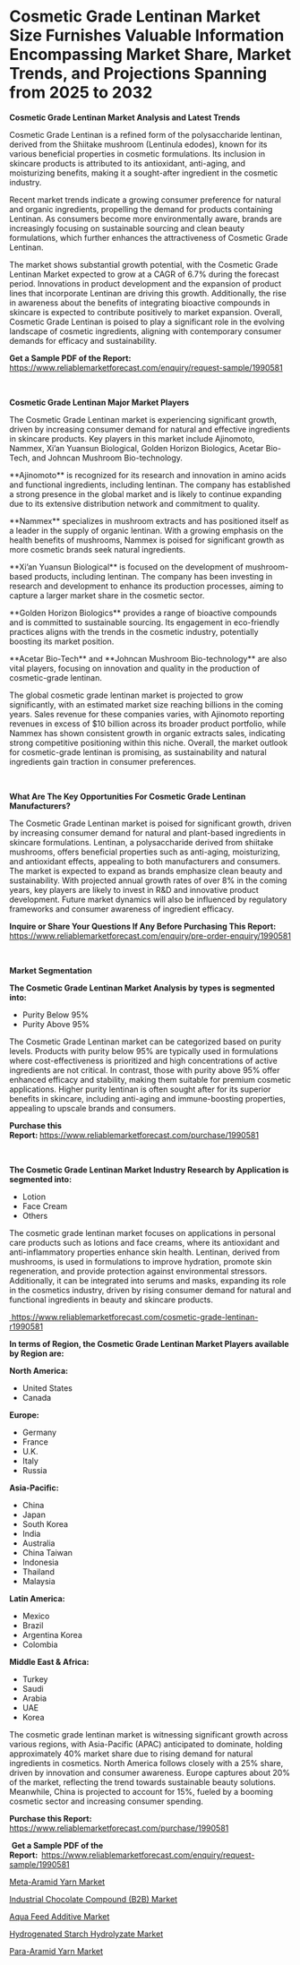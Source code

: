 <p><h1>Cosmetic Grade Lentinan Market Size Furnishes Valuable Information Encompassing Market Share, Market Trends, and Projections Spanning from 2025 to 2032</h1></p><p><strong>Cosmetic Grade Lentinan Market Analysis and Latest Trends</strong></p>
<p><p>Cosmetic Grade Lentinan is a refined form of the polysaccharide lentinan, derived from the Shiitake mushroom (Lentinula edodes), known for its various beneficial properties in cosmetic formulations. Its inclusion in skincare products is attributed to its antioxidant, anti-aging, and moisturizing benefits, making it a sought-after ingredient in the cosmetic industry. </p><p>Recent market trends indicate a growing consumer preference for natural and organic ingredients, propelling the demand for products containing Lentinan. As consumers become more environmentally aware, brands are increasingly focusing on sustainable sourcing and clean beauty formulations, which further enhances the attractiveness of Cosmetic Grade Lentinan. </p><p>The market shows substantial growth potential, with the Cosmetic Grade Lentinan Market expected to grow at a CAGR of 6.7% during the forecast period. Innovations in product development and the expansion of product lines that incorporate Lentinan are driving this growth. Additionally, the rise in awareness about the benefits of integrating bioactive compounds in skincare is expected to contribute positively to market expansion. Overall, Cosmetic Grade Lentinan is poised to play a significant role in the evolving landscape of cosmetic ingredients, aligning with contemporary consumer demands for efficacy and sustainability.</p></p>
<p><strong>Get a Sample PDF of the Report:&nbsp;</strong> <a href="https://www.reliablemarketforecast.com/enquiry/request-sample/1990581?utm_campaign=1885&utm_medium=2&utm_source=Github&utm_content=ia&utm_term=03042025&utm_id=cosmetic-grade-lentinan">https://www.reliablemarketforecast.com/enquiry/request-sample/1990581</a></p>
<p>&nbsp;</p>
<p><strong>Cosmetic Grade Lentinan Major Market Players</strong></p>
<p><p>The Cosmetic Grade Lentinan market is experiencing significant growth, driven by increasing consumer demand for natural and effective ingredients in skincare products. Key players in this market include Ajinomoto, Nammex, Xi’an Yuansun Biological, Golden Horizon Biologics, Acetar Bio-Tech, and Johncan Mushroom Bio-technology.</p><p>**Ajinomoto** is recognized for its research and innovation in amino acids and functional ingredients, including lentinan. The company has established a strong presence in the global market and is likely to continue expanding due to its extensive distribution network and commitment to quality.</p><p>**Nammex** specializes in mushroom extracts and has positioned itself as a leader in the supply of organic lentinan. With a growing emphasis on the health benefits of mushrooms, Nammex is poised for significant growth as more cosmetic brands seek natural ingredients.</p><p>**Xi’an Yuansun Biological** is focused on the development of mushroom-based products, including lentinan. The company has been investing in research and development to enhance its production processes, aiming to capture a larger market share in the cosmetic sector.</p><p>**Golden Horizon Biologics** provides a range of bioactive compounds and is committed to sustainable sourcing. Its engagement in eco-friendly practices aligns with the trends in the cosmetic industry, potentially boosting its market position.</p><p>**Acetar Bio-Tech** and **Johncan Mushroom Bio-technology** are also vital players, focusing on innovation and quality in the production of cosmetic-grade lentinan.</p><p>The global cosmetic grade lentinan market is projected to grow significantly, with an estimated market size reaching billions in the coming years. Sales revenue for these companies varies, with Ajinomoto reporting revenues in excess of $10 billion across its broader product portfolio, while Nammex has shown consistent growth in organic extracts sales, indicating strong competitive positioning within this niche. Overall, the market outlook for cosmetic-grade lentinan is promising, as sustainability and natural ingredients gain traction in consumer preferences.</p></p>
<p>&nbsp;</p>
<p><strong>What Are The Key Opportunities For Cosmetic Grade Lentinan Manufacturers?</strong></p>
<p><p>The Cosmetic Grade Lentinan market is poised for significant growth, driven by increasing consumer demand for natural and plant-based ingredients in skincare formulations. Lentinan, a polysaccharide derived from shiitake mushrooms, offers beneficial properties such as anti-aging, moisturizing, and antioxidant effects, appealing to both manufacturers and consumers. The market is expected to expand as brands emphasize clean beauty and sustainability. With projected annual growth rates of over 8% in the coming years, key players are likely to invest in R&D and innovative product development. Future market dynamics will also be influenced by regulatory frameworks and consumer awareness of ingredient efficacy.</p></p>
<p><strong>Inquire or Share Your Questions If Any Before Purchasing This Report:</strong> <a href="https://www.reliablemarketforecast.com/enquiry/pre-order-enquiry/1990581?utm_campaign=1885&utm_medium=2&utm_source=Github&utm_content=ia&utm_term=03042025&utm_id=cosmetic-grade-lentinan">https://www.reliablemarketforecast.com/enquiry/pre-order-enquiry/1990581</a></p>
<p>&nbsp;</p>
<p><strong>Market Segmentation</strong></p>
<p><strong>The Cosmetic Grade Lentinan Market Analysis by types is segmented into:</strong></p>
<p><ul><li>Purity Below 95%</li><li>Purity Above 95%</li></ul></p>
<p><p>The Cosmetic Grade Lentinan market can be categorized based on purity levels. Products with purity below 95% are typically used in formulations where cost-effectiveness is prioritized and high concentrations of active ingredients are not critical. In contrast, those with purity above 95% offer enhanced efficacy and stability, making them suitable for premium cosmetic applications. Higher purity lentinan is often sought after for its superior benefits in skincare, including anti-aging and immune-boosting properties, appealing to upscale brands and consumers.</p></p>
<p><strong>Purchase this Report:&nbsp;</strong><a href="https://www.reliablemarketforecast.com/purchase/1990581?utm_campaign=1885&utm_medium=2&utm_source=Github&utm_content=ia&utm_term=03042025&utm_id=cosmetic-grade-lentinan">https://www.reliablemarketforecast.com/purchase/1990581</a></p>
<p>&nbsp;</p>
<p><strong>The Cosmetic Grade Lentinan Market Industry Research by Application is segmented into:</strong></p>
<p><ul><li>Lotion</li><li>Face Cream</li><li>Others</li></ul></p>
<p><p>The cosmetic grade lentinan market focuses on applications in personal care products such as lotions and face creams, where its antioxidant and anti-inflammatory properties enhance skin health. Lentinan, derived from mushrooms, is used in formulations to improve hydration, promote skin regeneration, and provide protection against environmental stressors. Additionally, it can be integrated into serums and masks, expanding its role in the cosmetics industry, driven by rising consumer demand for natural and functional ingredients in beauty and skincare products.</p></p>
<p><a href="https://www.reliablemarketforecast.com/cosmetic-grade-lentinan-r1990581?utm_campaign=1885&utm_medium=2&utm_source=Github&utm_content=ia&utm_term=03042025&utm_id=cosmetic-grade-lentinan">&nbsp;https://www.reliablemarketforecast.com/cosmetic-grade-lentinan-r1990581</a></p>
<p><strong>In terms of Region, the Cosmetic Grade Lentinan Market Players available by Region are:</strong></p>
<p>
    <p> <strong> North America: </strong>
        <ul>
            <li>United States</li>
            <li>Canada</li>
        </ul>
        </p> 
    <p> <strong> Europe: </strong>
        <ul>
            <li>Germany</li>
            <li>France</li>
            <li>U.K.</li>
            <li>Italy</li>
            <li>Russia</li>
        </ul>
        </p> 
    <p> <strong> Asia-Pacific: </strong>
        <ul>
            <li>China</li>
            <li>Japan</li>
            <li>South Korea</li>
            <li>India</li>
            <li>Australia</li>
            <li>China Taiwan</li>
            <li>Indonesia</li>
            <li>Thailand</li>
            <li>Malaysia</li>
        </ul>
        </p> 
    <p> <strong> Latin America: </strong>
        <ul>
            <li>Mexico</li>
            <li>Brazil</li>
            <li>Argentina Korea</li>
            <li>Colombia</li>
        </ul>
        </p> 
    <p> <strong> Middle East & Africa: </strong>
        <ul>
            <li>Turkey</li>
            <li>Saudi</li>
            <li>Arabia</li>
            <li>UAE</li>
            <li>Korea</li>
        </ul>
    </p>
    </p>
<p><p>The cosmetic grade lentinan market is witnessing significant growth across various regions, with Asia-Pacific (APAC) anticipated to dominate, holding approximately 40% market share due to rising demand for natural ingredients in cosmetics. North America follows closely with a 25% share, driven by innovation and consumer awareness. Europe captures about 20% of the market, reflecting the trend towards sustainable beauty solutions. Meanwhile, China is projected to account for 15%, fueled by a booming cosmetic sector and increasing consumer spending.</p></p>
<p><strong>Purchase this Report: </strong><a href="https://www.reliablemarketforecast.com/purchase/1990581?utm_campaign=1885&utm_medium=2&utm_source=Github&utm_content=ia&utm_term=03042025&utm_id=cosmetic-grade-lentinan">https://www.reliablemarketforecast.com/purchase/1990581</a></p>
<p>&nbsp;<strong>Get a Sample PDF of the Report:&nbsp;&nbsp;</strong><a href="https://www.reliablemarketforecast.com/enquiry/request-sample/1990581?utm_campaign=1885&utm_medium=2&utm_source=Github&utm_content=ia&utm_term=03042025&utm_id=cosmetic-grade-lentinan">https://www.reliablemarketforecast.com/enquiry/request-sample/1990581</a></p>
<p><strong></strong></p>
<p><p><a href="https://github.com/waackheidtn5/Market-Research-Report-List-1/blob/main/meta-aramid-yarn-market.md?utm_campaign=1885&utm_medium=2&utm_source=Github&utm_content=ia&utm_term=03042025&utm_id=cosmetic-grade-lentinan">Meta-Aramid Yarn Market</a></p><p><a href="https://github.com/melascalbirp/Market-Research-Report-List-1/blob/main/industrial-chocolate-compound-b2b-market.md?utm_campaign=1885&utm_medium=2&utm_source=Github&utm_content=ia&utm_term=03042025&utm_id=cosmetic-grade-lentinan">Industrial Chocolate Compound (B2B) Market</a></p><p><a href="https://github.com/gallatannyv6/Market-Research-Report-List-1/blob/main/aqua-feed-additive-market.md?utm_campaign=1885&utm_medium=2&utm_source=Github&utm_content=ia&utm_term=03042025&utm_id=cosmetic-grade-lentinan">Aqua Feed Additive Market</a></p><p><a href="https://github.com/guzmabugbyf1/Market-Research-Report-List-1/blob/main/hydrogenated-starch-hydrolyzate-market.md?utm_campaign=1885&utm_medium=2&utm_source=Github&utm_content=ia&utm_term=03042025&utm_id=cosmetic-grade-lentinan">Hydrogenated Starch Hydrolyzate Market</a></p><p><a href="https://github.com/laroybarrize/Market-Research-Report-List-1/blob/main/para-aramid-yarn-market.md?utm_campaign=1885&utm_medium=2&utm_source=Github&utm_content=ia&utm_term=03042025&utm_id=cosmetic-grade-lentinan">Para-Aramid Yarn Market</a></p></p>